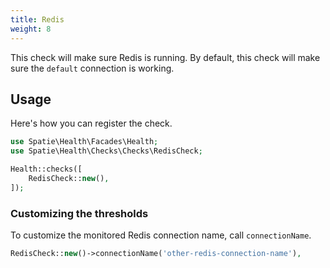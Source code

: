 ```yaml
---
title: Redis
weight: 8
---
```


This check will make sure Redis is running. By default, this check will make sure the `default` connection is working.

## Usage

Here's how you can register the check.

```php
use Spatie\Health\Facades\Health;
use Spatie\Health\Checks\Checks\RedisCheck;

Health::checks([
    RedisCheck::new(),
]);
```


### Customizing the thresholds

To customize the monitored Redis connection name, call `connectionName`.

```php
RedisCheck::new()->connectionName('other-redis-connection-name'),
```
